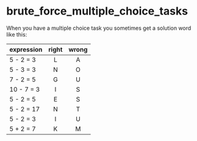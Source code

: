 # brute_force_multiple_choice_tasks
When you have a multiple choice task you sometimes get a solution word like this:

| expression | right | wrong |
|:---------- |:-----:|:-----:|
| 5 - 2 = 3  | L     | A     |
| 5 - 3 = 3  | N     | O     |
| 7 - 2 = 5  | G     | U     |
| 10 - 7 = 3 | I     | S     |
| 5 - 2 = 5  | E     | S     |
| 5 - 2 = 17 | N     | T     |
| 5 - 2 = 3  | I     | U     |
| 5 + 2 = 7  | K     | M     |
